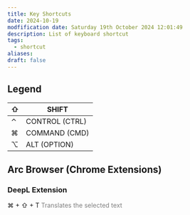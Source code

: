 ```yaml
---
title: Key Shortcuts
date: 2024-10-19
modfification date: Saturday 19th October 2024 12:01:49
description: List of keyboard shortcut
tags:
  - shortcut
aliases: 
draft: false
---
```

## Legend
| ⇧   | SHIFT          |
|:--- | -------------- |
| ⌃   | CONTROL (CTRL) |
| ⌘   | COMMAND (CMD)  |
| ⌥   | ALT (OPTION)   |

## Arc Browser (Chrome Extensions)
### DeepL Extension
⌘ + ⇧ + T  <span style="color:gray">Translates the selected text</span> 
